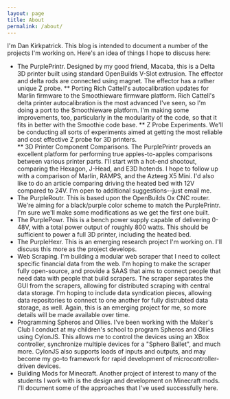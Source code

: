 ```yaml
---
layout: page
title: About
permalink: /about/
---
```


I'm Dan Kirkpatrick.  This blog is intended to document a number of the projects I'm working on.  Here's an idea of things I hope to discuss here:

* The PurplePrintr.  Designed by my good friend, Macaba, this is a Delta 3D printer built using standard OpenBuilds V-Slot extrusion.  The effector and delta rods are connected using magnet.  The effector has a rather unique Z probe.
** Porting Rich Cattell's autocalibration updates for Marlin firmware to the Smoothieware firmware platform.  Rich Cattell's delta printer autocalibration is the most advanced I've seen, so I'm doing a port to the Smoothieware platform.  I'm making some improvements, too, particularly in the modularity of the code, so that it fits in better with the Smoothie code base.
** Z Probe Experiments.  We'll be conducting all sorts of experiments aimed at getting the most reliable and cost effective Z probe for 3D printers.  
** 3D Printer Component Comparisons.  The PurplePrintr proveds an excellent platform for performing true apples-to-apples comparisons between various printer parts.  I'll start with a hot-end shootout, comparing the Hexagon, J-Head, and E3D hotends.  I hope to follow up with a comparison of Marlin, RAMPS, and the Azteeg X5 Mini.  I'd also like to do an article comparing driving the heated bed with 12V compared to 24V.  I'm open to additional suggestions--just email me.
* The PurpleRoutr.  This is based upon the OpenBuilds Ox CNC router.  We're aiming for a black/purple color scheme to match the PurplePrintr.  I'm sure we'll make some modifications as we get the first one built.
* The PurplePowr.  This is a bench power supply capable of delivering 0-48V, with a total power output of roughly 800 watts.  This should be sufficient to power a full 3D printer, including the heated bed.
* The PurpleHexr.  This is an emerging research project I'm working on.  I'll discuss this more as the project develops.
* Web Scraping.  I'm building a modular web scraper that I need to collect specific financial data from the web.  I'm hoping to make the scraper fully open-source, and provide a SAAS that aims to connect people that need data with people that build scrapers.  The scraper separates the GUI from the scrapers, allowing for distributed scraping with central data storage.  I'm hoping to include data syndication pieces, allowing data repositories to connect to one another for fully distrubted data storage, as well.  Again, this is an emerging project for me, so more details will be made available over time. 
* Programming Spheros and Ollies.  I've been working with the Maker's Club I conduct at my children's school to program Spheros and Ollies using CylonJS.  This allows me to control the devices using an XBox controller, synchronize multiple devices for a "Sphero Ballet", and much more.  CylonJS also supports loads of inputs and outputs, and may become my go-to framework for rapid development of microcontroller-driven devices.
* Building Mods for Minecraft.  Another project of interest to many of the students I work with is the design and development on Minecraft mods.  I'll document some of the approaches that I've used successfully here.
